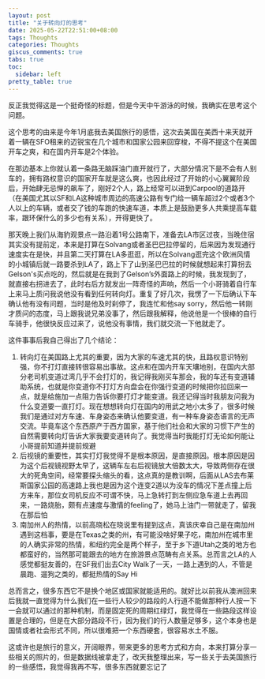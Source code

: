 ```yaml
---
layout: post
title: "关于转向灯的思考"
date: 2025-05-22T22:51:00+08:00
tags: Thoughts
categories: Thoughts
giscus_comments: true
tabs: true
toc:
  sidebar: left
pretty_table: true
---
```


反正我觉得这是一个挺奇怪的标题，但是今天中午游泳的时候，我确实在思考这个问题。

这个思考的由来是今年1月底我去美国旅行的感悟，这次去美国在美西十来天就开着一辆在SFO租来的迈锐宝在几个城市和国家公园来回穿梭，不得不提这个在美国开车之爽，和在国内开车是2个体验。

在那边基本上你就认着一条路无脑踩油门直开就行了，大部分情况下是不会有人别车的，拥有路权意识的国家开车就是这么爽，也因此经过了开始的小心翼翼阶段后，开始肆无忌惮的飙车了，刚好2个人，路上经常可以进到Carpool的道路开（在美国尤其以SF和LA这种城市周边的高速公路有专门给一辆车超过2个或者3个人以上的车辆，或者交了钱的车跑的快速车道，本质上是鼓励更多人共乘提高车载率，跟环保什么的多少也有关系），开得更快了。

那天晚上我们从海豹观景点一路沿着1号公路南下，准备去LA市区过夜，当晚住宿其实没有提前定，本来是打算在Solvang或者圣巴巴拉停留的，后来因为发现通行速度实在是快，并且第二天打算在LA多逛逛，所以在Solvang逛完这个欧洲风情的小城镇后就一路要杀到LA了，路上下了山到圣巴巴拉的时候就想起来打算拐去Gelson's买点吃的，然后就是在我到了Gelson’s外面路上的时候，我发现到了，就直接右拐进去了，此时右后方就发出一阵奇怪的声响，然后一个小哥骑着自行车上来马上质问我说他没有看到任何转向灯。重复了好几次，我愣了一下后确认下车确认他有没有问题，当时是他及时刹停了，我连忙和他say sorry，然后他一转刚才质问的态度，马上跟我说兄弟没事了，然后跟我解释，他说他是一个很棒的自行车骑手，他很快反应过来了，说他没有事情，我们就交流一下他就走了。

这件事事后我自己得出了几个结论：

1. 转向灯在美国路上尤其的重要，因为大家的车速尤其的快，且路权意识特别强，你不打灯直接转很容易出事故。这点和在国内开车天壤地别，在国内大部分老司机变道过湾几乎不会打灯的，我记得我刚买车那会，我的车还有变道辅助系统，也就是你变道你不打灯方向盘会在你强行变道的时候把你拉回来一点，就是给施加一点阻力告诉你要打灯才能变道。我还记得当时我朋友问我为什么变道要一直打灯。现在想想转向灯在国内的用武之地小太多了，很多时候我们是通过对方车速、车身姿态来确认他要变道，有一种车身姿态语言的无声交流。毕竟车这个东西原产于西方国家，基于他们社会和大家的习惯下产生的自然需要转向灯告诉大家我要变道转向了。我觉得当时我能打灯无论如何能让小哥提前知道并提前规避
2. 后视镜的重要性，其实打灯我觉得不是根本原因，是直接原因。根本原因是因为这个后视镜视野太早了，这辆车左右后视镜放大倍数太大，导致两侧存在很大的死角空间，经常要探头缩头的看，这点真的是教训啊，后面从LAS去布莱斯国家公园的高速路上我也是因为这个连变2道以为没车的情况下差点撞上后方来车，那位女司机反应不可谓不快，马上急转打到左侧应急车道上去再回来，一路烧胎，颇有点速度与激情的feeling了，她马上油门一带就走了，留我在那后怕
3. 南加州人的热情，以前高晓松在晓说里有提到这点，真该庆幸自己是在南加州遇到这档事，要是在Texas之类的州，有可能没啥好果子吃，南加州在城市里的人确实非常的热情，和纽约完全是两个样子，至于乡下道Utah之类的地方也都蛮好的，当然那可能跟去的地方在旅游景点范畴有点关系。总而言之LA的人感觉都挺友善的，在SF我们出去City Walk了一天，一路上遇到的人，不管是晨跑、遛狗之类的，都挺热情的Say Hi

总而言之，很多东西它不是换个地区或国家就能适用的。就好比以前我从澳洲回来后我就一直觉得为什么我们在一些行人较少的路段的人行道不能做那种行人按一下一会就可以通过的那种机制，而是固定死的周期红绿灯，我觉得在一些路段这样设置是合理的，但是在大部分路段不行，因为我们的行人数量足够多，这个本身也是国情或者社会形式不同，所以很难把一个东西硬套，很容易水土不服。

这或许也是旅行的意义，开阔眼界，带来更多的思考方式和方向，本来打算分享一些相关的照片的，但是数据线被拿走了，改天我整理出来，写一些关于去美国旅行的一些感悟，我觉得我再不写，很多东西就要忘记了
